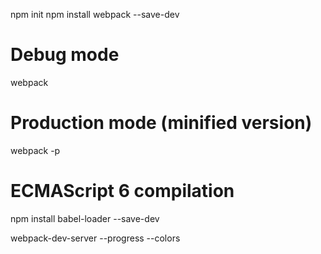 npm init
npm install webpack --save-dev

# Debug mode
webpack
 
# Production mode (minified version)
webpack -p

# ECMAScript 6 compilation

npm install babel-loader --save-dev

webpack-dev-server --progress --colors